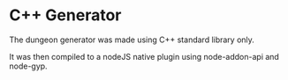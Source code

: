 # C++ Generator

The dungeon generator was made using C++ standard library only.

It was then compiled to a nodeJS native plugin using node-addon-api and node-gyp.
